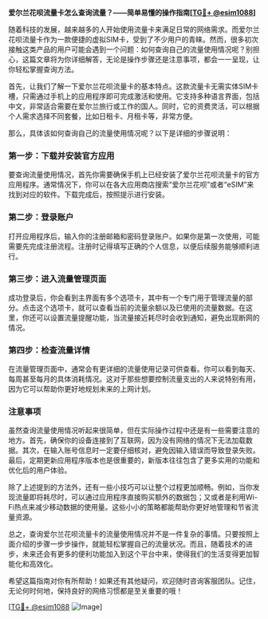**爱尔兰花呗流量卡怎么查询流量？——简单易懂的操作指南[[TG💪+ @esim1088](https://t.me/s/esim1088)]**

随着科技的发展，越来越多的人开始使用流量卡来满足日常的网络需求。而爱尔兰花呗流量卡作为一款便捷的虚拟SIM卡，受到了不少用户的青睐。然而，很多初次接触这类产品的用户可能会遇到一个问题：如何查询自己的流量使用情况呢？别担心，这篇文章将为你详细解答，无论是操作步骤还是注意事项，都会一一呈现，让你轻松掌握查询方法。

首先，让我们了解一下爱尔兰花呗流量卡的基本特点。这款流量卡无需实体SIM卡槽，只需通过手机上的应用程序即可完成激活和使用。它支持多种语言界面，包括中文，非常适合需要在爱尔兰旅行或工作的国人。同时，它的资费灵活，可以根据个人需求选择不同套餐，比如日租卡、月租卡等，非常方便。

那么，具体该如何查询自己的流量使用情况呢？以下是详细的步骤说明：

### 第一步：下载并安装官方应用

要查询流量使用情况，首先你需要确保手机上已经安装了爱尔兰花呗流量卡的官方应用程序。通常情况下，你可以在各大应用商店搜索“爱尔兰花呗”或者“eSIM”来找到对应的软件。下载完成后，按照提示进行安装。

### 第二步：登录账户

打开应用程序后，输入你的注册邮箱和密码登录账户。如果你是第一次使用，可能需要先完成注册流程。注册时记得填写正确的个人信息，以便后续服务能够顺利进行。

### 第三步：进入流量管理页面

成功登录后，你会看到主界面有多个选项卡，其中有一个专门用于管理流量的部分。点击这个选项卡，就可以查看当前的流量余额以及已使用的流量数据。在这里，你还可以设置流量提醒功能，当流量接近耗尽时会收到通知，避免出现断网的情况。

### 第四步：检查流量详情

在流量管理页面中，通常会有更详细的流量使用记录可供查看。你可以看到每天、每周甚至每月的具体消耗情况。这对于那些想要控制流量支出的人来说特别有用，因为它可以帮助你更好地规划未来的上网计划。

### 注意事项

虽然查询流量使用情况听起来很简单，但在实际操作过程中还是有一些需要注意的地方。首先，确保你的设备连接到了互联网，因为没有网络的情况下无法加载数据。其次，在输入账号信息时一定要仔细核对，避免因输入错误而导致登录失败。最后，定期更新应用程序版本也是很重要的，新版本往往包含了更多实用的功能和优化后的用户体验。

除了上述提到的方法外，还有一些小技巧可以让整个过程更加顺畅。例如，当你发现流量即将耗尽时，可以通过应用程序直接购买额外的数据包；又或者是利用Wi-Fi热点来减少移动数据的使用量。这些小小的策略都能帮助你更好地管理和节省流量资源。

总之，查询爱尔兰花呗流量卡的流量使用情况并不是一件复杂的事情。只要按照上面介绍的步骤一步步操作，就能轻松掌握自己的流量状况。而且，随着技术的进步，未来还会有更多的便利功能加入到这个平台中来，使得我们的生活变得更加智能化和高效化。

希望这篇指南对你有所帮助！如果还有其他疑问，欢迎随时咨询客服团队。记住，无论何时何地，保持良好的网络习惯都是至关重要的哦！

[[TG💪+ @esim1088](https://t.me/s/esim1088) ![Image](https://i.postimg.cc/4NQfJmqS/Snipaste-2025-05-13-00-14-12.png)]